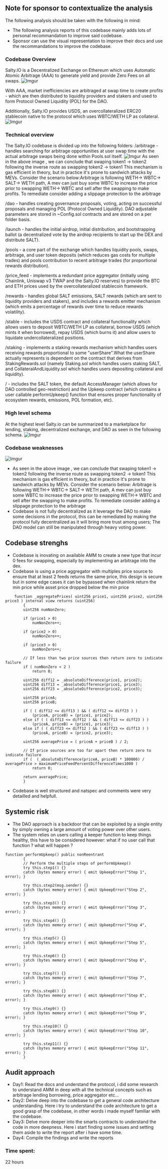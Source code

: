 ## Note for sponsor to contextualize the analysis
The following analysis should be taken with the following in mind:
- The following analysis reports of this codebase mainly adds lots of personal recommandation to improve said codebase.
- Sponsor can use the visual representation to improve their docs and use the recommandations to improve the codebase.

### Codebase Overview
Salty.IO is a Decentralized Exchange on Ethereum which uses Automatic Atomic Arbitrage (AAA) to generate yield and provide Zero Fees on all swaps.
![Imgur](https://i.imgur.com/4YNcJZ9.png)

With AAA, market inefficiencies are arbitraged at swap time to create profits - which are then distributed to liquidity providers and stakers and used to form Protocol Owned Liquidity (POL) for the DAO.

Additionally, Salty.IO provides USDS, an overcollateralized ERC20 stablecoin native to the protocol which uses WBTC/WETH LP as collateral.
![Imgur](https://i.imgur.com/VJIPyeC.png)

### Technical overview
The Salty.IO codebase is divided up into the following folders:
/arbitrage - handles searching for arbitrage opportunities at user swap time with the actual arbitrage swaps being done within Pools.sol itself. 
![Imgur](https://i.imgur.com/gAgV19D.png)
As seen in the above image , we can conclude that swaping token1 -> token2 following the inverse route as swapping token2 -> token1 This mechanism is gas efficient in theory, but in practice it's prone to sandwich attacks by MEVs. Consider the scenario below:Arbitrage is following WETH-> WBTC-> SALT-> WETH path, A mev can just buy some WBTC to increase the price prior to swapping WETH-> WBTC and sell after the swapping to make profits.
To remediate consider adding a slippage protection to the arbitrage

/dao - handles creating governance proposals, voting, acting on successful proposals and managing POL (Protocol Owned Liquidity).
DAO adjustable parameters are stored in ~Config.sol contracts and are stored on a per folder basis.

/launch - handles the initial airdrop, initial distribution, and bootstrapping ballot (a decentralized vote by the airdrop recipients to start up the DEX and distribute SALT).

/pools - a core part of the exchange which handles liquidity pools, swaps, arbitrage, and user token deposits (which reduces gas costs for multiple trades) and pools contribution to recent arbitrage trades (for proportional rewards distribution).

/price_feed - implements a redundant price aggregator (initially using Chainlink, Uniswap v3 TWAP and the Salty.IO reserves) to provide the BTC and ETH prices used by the overcollateralized stablecoin framework.

/rewards - handles global SALT emissions, SALT rewards (which are sent to liquidity providers and stakers), and includes a rewards emitter mechanism (which emits a percentage of rewards over time to reduce rewards volatility).

/stable - includes the USDS contract and collateral functionality which allows users to deposit WBTC/WETH LP as collateral, borrow USDS (which mints it when borrowed), repay USDS (which burns it) and allow users to liquidate undercollateralized positions.

/staking - implements a staking rewards mechanism which handles users receiving rewards proportional to some "userShare".What the userShare actually represents is dependent on the contract that derives from StakingRewards.sol (namely Staking.sol which handles users staking SALT, and CollateralAndLiquidity.sol which handles users depositing collateral and liquidity).

/ - includes the SALT token, the default AccessManager (which allows for DAO controlled geo-restriction) and the Upkeep contract (which contains a user callable performUpkeep() function that ensures proper functionality of ecosystem rewards, emissions, POL formation, etc).

### High level schema
At the highest level Salty.io can be summarized to a marketplace for lending, staking, decentralized exchange, and DAO as seen
in the following schema.
![Imgur](https://i.imgur.com/ELHBEwH.png)

### Codebase weaknesses
![Imgur](https://i.imgur.com/gAgV19D.png)
- As seen in the above image , we can conclude that swaping token1 -> token2 following the inverse route as swapping token2 -> token1
This mechanism is gas efficient in theory, but in practice it's prone to sandwich attacks by MEVs. Consider the scenario below:
Arbitrage is following WETH-> WBTC-> SALT-> WETH path, A mev can just buy some WBTC to increase the price prior to swapping WETH-> WBTC
and sell after the swapping to make profits. To remediate consider adding a slippage protection to the arbitrage
- Codebase is not fully decentralized as it leverage the DAO to make some decisions in the protocol, this can be remediated by making 
the protocol fully decentralized as it will bring more trust among users; The DAO model can still be manipulated through heavy voting power.

## Codebase strenghs
- Codebase is inovating on available AMM to create a new type that incur 0 fees for swapping, especially by implementing an arbitrage into
the dex.
- Codebase is using a price aggregator with multiples price source to ensure that at least 2 feeds returns the same price, this design is
secure but in some edge cases it can be bypassed when chainlink return the min price while asset price dropped below the min price
```solidity
	function _aggregatePrices( uint256 price1, uint256 price2, uint256 price3 ) internal view returns (uint256)
		{
		uint256 numNonZero;

		if (price1 > 0)
			numNonZero++;

		if (price2 > 0)
			numNonZero++;

		if (price3 > 0)
			numNonZero++;

		// If less than two price sources then return zero to indicate failure
		if ( numNonZero < 2 )
			return 0;

		uint256 diff12 = _absoluteDifference(price1, price2);
		uint256 diff13 = _absoluteDifference(price1, price3);
		uint256 diff23 = _absoluteDifference(price2, price3);

		uint256 priceA;
		uint256 priceB;

		if ( ( diff12 <= diff13 ) && ( diff12 <= diff23 ) )
			(priceA, priceB) = (price1, price2);
		else if ( ( diff13 <= diff12 ) && ( diff13 <= diff23 ) )
			(priceA, priceB) = (price1, price3);
		else if ( ( diff23 <= diff12 ) && ( diff23 <= diff13 ) )
			(priceA, priceB) = (price2, price3);

		uint256 averagePrice = ( priceA + priceB ) / 2;

		// If price sources are too far apart then return zero to indicate failure
		if (  (_absoluteDifference(priceA, priceB) * 100000) / averagePrice > maximumPriceFeedPercentDifferenceTimes1000 )
			return 0;

		return averagePrice;
		}
```
- Codebase is well structured and natspec and comments were very detailled and helpfull.

## Systemic risk
- The DAO approach is a backdoor that can be exploited by a single entity by simply owning a large amount of voting power over other users.
- The system relies on users calling a keeper function to keep things healthy, this have to be considered however: what if no user call that function ? what will happen ?
```solidity
function performUpkeep() public nonReentrant
		{
		// Perform the multiple steps of performUpkeep()
 		try this.step1() {}
		catch (bytes memory error) { emit UpkeepError("Step 1", error); }

 		try this.step2(msg.sender) {}
		catch (bytes memory error) { emit UpkeepError("Step 2", error); }

 		try this.step3() {}
		catch (bytes memory error) { emit UpkeepError("Step 3", error); }

 		try this.step4() {}
		catch (bytes memory error) { emit UpkeepError("Step 4", error); }

 		try this.step5() {}
		catch (bytes memory error) { emit UpkeepError("Step 5", error); }

 		try this.step6() {}
		catch (bytes memory error) { emit UpkeepError("Step 6", error); }

 		try this.step7() {}
		catch (bytes memory error) { emit UpkeepError("Step 7", error); }

 		try this.step8() {}
		catch (bytes memory error) { emit UpkeepError("Step 8", error); }

 		try this.step9() {}
		catch (bytes memory error) { emit UpkeepError("Step 9", error); }

 		try this.step10() {}
		catch (bytes memory error) { emit UpkeepError("Step 10", error); }

 		try this.step11() {}
		catch (bytes memory error) { emit UpkeepError("Step 11", error); }
		}
```

## Audit approach
- Day1: Read the docs and understand the protocol, i did some research to understand AMM in deep with all the technical concepts such as arbitrage lending borrowing, price aggregator etc...
- Day2: Delve deep into the codebase to get a general code architecture understanding. Here i try to understand the code architecture to get a good grasp of the codebase, in other words i made myself familiar with the codebase.
- Day3: Delve more deeper into the smarts contracts to understand the code in more deepness. Here i start finding some issues and setting them aside to write the report after i have some time.
- Day4: Compile the findings and write the reports



### Time spent:
22 hours
